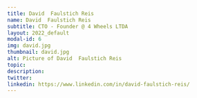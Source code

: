 ```yaml
---
title: David  Faulstich Reis
name: David  Faulstich Reis
subtitle: CTO - Founder @ 4 Wheels LTDA 
layout: 2022_default
modal-id: 6
img: david.jpg
thumbnail: david.jpg
alt: Picture of David  Faulstich Reis 
topic: 
description: 
twitter: 
linkedin: https://www.linkedin.com/in/david-faulstich-reis/
---
```

